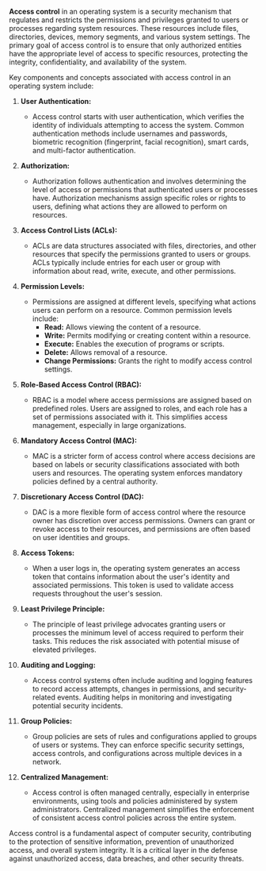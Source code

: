 **Access control** in an operating system is a security mechanism that regulates and restricts the permissions and privileges granted to users or processes regarding system resources. These resources include files, directories, devices, memory segments, and various system settings. The primary goal of access control is to ensure that only authorized entities have the appropriate level of access to specific resources, protecting the integrity, confidentiality, and availability of the system.

Key components and concepts associated with access control in an operating system include:

1. **User Authentication:**
   - Access control starts with user authentication, which verifies the identity of individuals attempting to access the system. Common authentication methods include usernames and passwords, biometric recognition (fingerprint, facial recognition), smart cards, and multi-factor authentication.

2. **Authorization:**
   - Authorization follows authentication and involves determining the level of access or permissions that authenticated users or processes have. Authorization mechanisms assign specific roles or rights to users, defining what actions they are allowed to perform on resources.

3. **Access Control Lists (ACLs):**
   - ACLs are data structures associated with files, directories, and other resources that specify the permissions granted to users or groups. ACLs typically include entries for each user or group with information about read, write, execute, and other permissions.

4. **Permission Levels:**
   - Permissions are assigned at different levels, specifying what actions users can perform on a resource. Common permission levels include:
     - **Read:** Allows viewing the content of a resource.
     - **Write:** Permits modifying or creating content within a resource.
     - **Execute:** Enables the execution of programs or scripts.
     - **Delete:** Allows removal of a resource.
     - **Change Permissions:** Grants the right to modify access control settings.

5. **Role-Based Access Control (RBAC):**
   - RBAC is a model where access permissions are assigned based on predefined roles. Users are assigned to roles, and each role has a set of permissions associated with it. This simplifies access management, especially in large organizations.

6. **Mandatory Access Control (MAC):**
   - MAC is a stricter form of access control where access decisions are based on labels or security classifications associated with both users and resources. The operating system enforces mandatory policies defined by a central authority.

7. **Discretionary Access Control (DAC):**
   - DAC is a more flexible form of access control where the resource owner has discretion over access permissions. Owners can grant or revoke access to their resources, and permissions are often based on user identities and groups.

8. **Access Tokens:**
   - When a user logs in, the operating system generates an access token that contains information about the user's identity and associated permissions. This token is used to validate access requests throughout the user's session.

9. **Least Privilege Principle:**
   - The principle of least privilege advocates granting users or processes the minimum level of access required to perform their tasks. This reduces the risk associated with potential misuse of elevated privileges.

10. **Auditing and Logging:**
    - Access control systems often include auditing and logging features to record access attempts, changes in permissions, and security-related events. Auditing helps in monitoring and investigating potential security incidents.

11. **Group Policies:**
    - Group policies are sets of rules and configurations applied to groups of users or systems. They can enforce specific security settings, access controls, and configurations across multiple devices in a network.

12. **Centralized Management:**
    - Access control is often managed centrally, especially in enterprise environments, using tools and policies administered by system administrators. Centralized management simplifies the enforcement of consistent access control policies across the entire system.

Access control is a fundamental aspect of computer security, contributing to the protection of sensitive information, prevention of unauthorized access, and overall system integrity. It is a critical layer in the defense against unauthorized access, data breaches, and other security threats.
